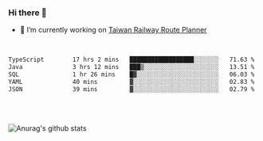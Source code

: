 ### Hi there 👋

- 🔭 I’m currently working on [Taiwan Railway Route Planner](https://github.com/Taiwan-Railway-Route-Planner)

<br/>

<!--START_SECTION:waka-->

```txt
TypeScript        17 hrs 2 mins   ██████████████████░░░░░░░   71.63 %
Java              3 hrs 12 mins   ███▒░░░░░░░░░░░░░░░░░░░░░   13.51 %
SQL               1 hr 26 mins    █▓░░░░░░░░░░░░░░░░░░░░░░░   06.03 %
YAML              40 mins         ▓░░░░░░░░░░░░░░░░░░░░░░░░   02.83 %
JSON              39 mins         ▓░░░░░░░░░░░░░░░░░░░░░░░░   02.79 %
```

<!--END_SECTION:waka-->

<br/>
<br/>

![Anurag's github stats](https://github-readme-stats.vercel.app/api?username=DepickereSven&show_icons=true&theme=tokyonight)



<!--
**DepickereSven/DepickereSven** is a ✨ _special_ ✨ repository because its `README.md` (this file) appears on your GitHub profile.

Here are some ideas to get you started:

- 🔭 I’m currently working on ...
- 🌱 I’m currently learning ...
- 👯 I’m looking to collaborate on ...
- 🤔 I’m looking for help with ...
- 💬 Ask me about ...
- 📫 How to reach me: ...
- 😄 Pronouns: ...
- ⚡ Fun fact: ...
-->
